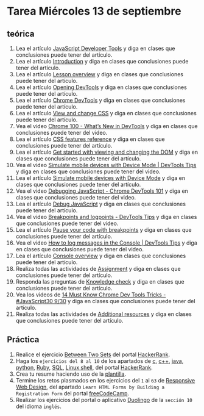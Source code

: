 # Tarea Miércoles 13 de septiembre

## teórica

1. Lea el artículo [JavaScript Developer Tools](https://www.theodinproject.com/lessons/foundations-javascript-developer-tools) y diga en clases que conclusiones puede tener del artículo.
2. Lea el artículo [Introduction](https://www.theodinproject.com/lessons/foundations-javascript-developer-tools#introduction) y diga en clases que conclusiones puede tener del artículo.
3. Lea el artículo [Lesson overview](https://www.theodinproject.com/lessons/foundations-javascript-developer-tools#lesson-overview) y diga en clases que conclusiones puede tener del artículo.
4. Lea el artículo [Opening DevTools](https://www.theodinproject.com/lessons/foundations-javascript-developer-tools#opening-devtools) y diga en clases que conclusiones puede tener del artículo.
5. Lea el artículo [Chrome DevTools](https://developer.chrome.com/docs/devtools/) y diga en clases que conclusiones puede tener del artículo.
6. Lea el artículo [View and change CSS](https://developer.chrome.com/docs/devtools/css/) y diga en clases que conclusiones puede tener del artículo.
7. Vea el video [Chrome 100 - What’s New in DevTools](https://www.youtube.com/watch?v=DAD72grzDDc&ab_channel=GoogleChromeDevelopers) y diga en clases que conclusiones puede tener del video.
8. Lea el artículo [CSS features reference](https://developer.chrome.com/docs/devtools/css/reference/) y diga en clases que conclusiones puede tener del artículo.
9. Lea el artículo [Get started with viewing and changing the DOM](https://developer.chrome.com/docs/devtools/dom/) y diga en clases que conclusiones puede tener del artículo.
10. Vea el video [Simulate mobile devices with Device Mode | DevTools Tips](https://www.youtube.com/watch?v=f7kokNyRe7U&ab_channel=GoogleChromeDevelopers) y diga en clases que conclusiones puede tener del video.
11. Lea el artículo [Simulate mobile devices with Device Mode](https://developer.chrome.com/docs/devtools/device-mode/) y diga en clases que conclusiones puede tener del artículo.
12. Vea el video [Debugging JavaScript - Chrome DevTools 101](https://www.youtube.com/watch?v=H0XScE08hy8&ab_channel=GoogleChromeDevelopers) y diga en clases que conclusiones puede tener del video.
13. Lea el artículo [Debug JavaScript](https://developer.chrome.com/docs/devtools/javascript/) y diga en clases que conclusiones puede tener del artículo.
14. Vea el video [Breakpoints and logpoints - DevTools Tips](https://www.youtube.com/watch?v=JyHjoaUhAus&ab_channel=GoogleChromeDevelopers) y diga en clases que conclusiones puede tener del video.
15. Lea el artículo [Pause your code with breakpoints](https://developer.chrome.com/docs/devtools/javascript/breakpoints/) y diga en clases que conclusiones puede tener del artículo.
16. Vea el video [How to log messages in the Console | DevTools Tips](https://www.youtube.com/watch?v=76U0gtuV9AY&ab_channel=GoogleChromeDevelopers) y diga en clases que conclusiones puede tener del video.
17. Lea el artículo [Console overview](https://developer.chrome.com/docs/devtools/console/) y diga en clases que conclusiones puede tener del artículo.
18. Realiza todas las actividades de [Assignment](https://www.theodinproject.com/lessons/foundations-javascript-developer-tools#assignment) y diga en clases que conclusiones puede tener del artículo.
19. Responda las preguntas de [Knowledge check](https://www.theodinproject.com/lessons/foundations-javascript-developer-tools#knowledge-check) y diga en clases que conclusiones puede tener del artículo.
20. Vea los videos de [14 Must Know Chrome Dev Tools Tricks - #JavaScript30 9/30](https://www.youtube.com/watch?v=xkzDaKwinA8&ab_channel=WesBos) y diga en clases que conclusiones puede tener del artículo.
22. Realiza todas las actividades de [Additional resources](https://www.theodinproject.com/lessons/foundations-javascript-developer-tools#additional-resources) y diga en clases que conclusiones puede tener del artículo.

## Práctica

1. Realice el ejercicio [Between Two Sets](https://www.hackerrank.com/challenges/between-two-sets/problem?isFullScreen=false) del portal [HackerRank](https://www.hackerrank.com/dashboard).
2. Haga los `ejercicios del 8 al 10` de los apartados de [c](https://www.hackerrank.com/domains/c), [c++](https://www.hackerrank.com/domains/cpp), [java](https://www.hackerrank.com/domains/java), [python](https://www.hackerrank.com/domains/python), [Ruby](https://www.hackerrank.com/domains/ruby), [SQL](https://www.hackerrank.com/domains/sql), [Linux shell](https://www.hackerrank.com/domains/shell), del portal [HackerRank](https://www.hackerrank.com/dashboard).
3. Crea tu resume haciendo uso de la [plantilla](https://docs.google.com/document/d/1jfUa4HGBDjt2peJPQ0Wg1YhdGkCoSysS6QMT4u8bCic/edit?usp=sharing).
4. Termine los retos plasmados en los ejercicios del `1` al `63` de [Responsive Web Design](https://www.freecodecamp.org/learn/2022/responsive-web-design/), del apartado `Learn HTML Forms by Building a Registration Form` del portal [freeCodeCamp](https://www.freecodecamp.org/learn/).
5. Realizar los ejercicios del portal o aplicativo [Duolingo](https://www.duolingo.com/learn) de la `sección 10` del idioma `inglés`.
